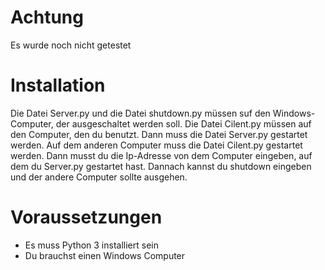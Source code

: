 # Achtung
Es wurde noch nicht getestet

# Installation
Die Datei Server.py und die Datei shutdown.py müssen suf den Windows-Computer, der ausgeschaltet werden soll. Die Datei Cilent.py müssen auf den Computer, den du benutzt.
Dann muss die Datei Server.py gestartet werden. Auf dem anderen Computer muss die Datei Cilent.py gestartet werden. Dann musst du die Ip-Adresse von dem Computer eingeben, auf dem du Server.py gestartet hast. Dannach kannst du shutdown eingeben und der andere Computer sollte ausgehen.

# Voraussetzungen
* Es muss Python 3 installiert sein
* Du brauchst einen Windows Computer
